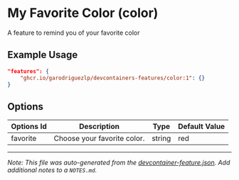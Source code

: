 

# My Favorite Color (color)

A feature to remind you of your favorite color

## Example Usage

```json
"features": {
    "ghcr.io/garodriguezlp/devcontainers-features/color:1": {}
}
```

## Options

| Options Id | Description | Type | Default Value |
|-----|-----|-----|-----|
| favorite | Choose your favorite color. | string | red |



---

_Note: This file was auto-generated from the [devcontainer-feature.json](https://github.com/garodriguezlp/devcontainers-features/blob/main/src/color/devcontainer-feature.json).  Add additional notes to a `NOTES.md`._
